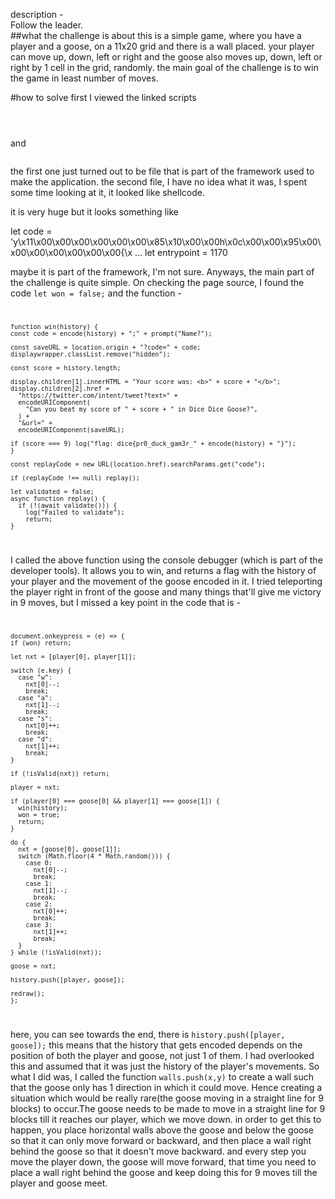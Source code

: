 description - <br>
  Follow the leader.
<br>
##what the challenge is about
this is a simple game, where you have a player and a goose, on a 11x20 grid and there is a wall placed. your player can move up, down, left or right and the goose also moves up, down, left or right by 1 cell in the grid, randomly.
the main goal of the challenge is to win the game in least number of moves.

#how to solve
first I viewed the linked scripts 
<code>
<script src="/mojojs/mojo_bindings.js"></script> 
</code>
and 
<code>
<script src="/prog.js"></script>
</code>

the first one just turned out to be file that is part of the framework used to make the application.
the second file, I have no idea what it was, I spent some time looking at it, it looked like shellcode.

it is very huge but it looks something like

let code = 'y\x11\x00\x00\x00\x00\x00\x00\x85\x10\x00\x00h\x0c\x00\x00\x95\x00\x00\x00\x00\x00\x00\x00{\x ...
let entrypoint = 1170

maybe it is part of the framework, I'm not sure. Anyways, the main part of the challenge is quite simple. On checking the page source, I found the code
<code>let won = false;</code>
and the function - 
<code>

    function win(history) {
    const code = encode(history) + ";" + prompt("Name?");
    
    const saveURL = location.origin + "?code=" + code;
    displaywrapper.classList.remove("hidden");

    const score = history.length;

    display.children[1].innerHTML = "Your score was: <b>" + score + "</b>";
    display.children[2].href =
      "https://twitter.com/intent/tweet?text=" +
      encodeURIComponent(
        "Can you beat my score of " + score + " in Dice Dice Goose?",
      ) +
      "&url=" +
      encodeURIComponent(saveURL);

    if (score === 9) log("flag: dice{pr0_duck_gam3r_" + encode(history) + "}");
    }
  
    const replayCode = new URL(location.href).searchParams.get("code");
  
    if (replayCode !== null) replay();
  
    let validated = false;
    async function replay() {
      if (!(await validate())) {
        log("Failed to validate");
        return;
    }
    
</code>


I called the above function using the console debugger (which is part of the developer tools). It allows you to win, and returns a flag with the history of your player and the movement of the goose encoded in it. I tried teleporting the player right in front of the goose and many things that'll give me victory in 9 moves, but I missed a key point in the code that is - 
<code>

    document.onkeypress = (e) => {
    if (won) return;

    let nxt = [player[0], player[1]];

    switch (e.key) {
      case "w":
        nxt[0]--;
        break;
      case "a":
        nxt[1]--;
        break;
      case "s":
        nxt[0]++;
        break;
      case "d":
        nxt[1]++;
        break;
    }

    if (!isValid(nxt)) return;

    player = nxt;

    if (player[0] === goose[0] && player[1] === goose[1]) {
      win(history);
      won = true;
      return;
    }

    do {
      nxt = [goose[0], goose[1]];
      switch (Math.floor(4 * Math.random())) {
        case 0:
          nxt[0]--;
          break;
        case 1:
          nxt[1]--;
          break;
        case 2:
          nxt[0]++;
          break;
        case 3:
          nxt[1]++;
          break;
      }
    } while (!isValid(nxt));

    goose = nxt;

    history.push([player, goose]);

    redraw();
    };
  
</code>

here, you can see towards the end, there is <code>history.push([player, goose]);</code> this means that the history that gets encoded depends on the position of both the player and goose, not just 1 of them. I had overlooked this and assumed that it was just the history of the player's movements. So what I did was, I called the function <code>walls.push(x,y)</code> to create a wall such that the goose only has 1 direction in which it could move. Hence creating a situation which would be really rare(the goose moving in a straight line for 9 blocks) to occur.The goose needs to be made to move in a straight line for 9 blocks till it reaches our player, which we move down.
in order to get this to happen, you place horizontal walls above the goose and below the goose so that it can only move forward or backward, and then place a wall right behind the goose so that it doesn't move backward. and every step you move the player down, the goose will move forward, that time you need to place a wall right behind the goose and keep doing this for 9 moves till the player and goose meet.
